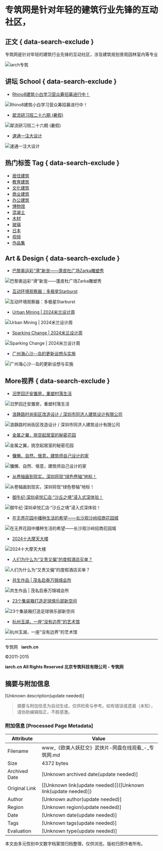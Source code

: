 # 专筑网是针对年轻的建筑行业先锋的互动社区，

## 正文 { data-search-exclude }


专筑网是针对年轻的建筑行业先锋的互动社区，涉及建筑规划景观园林室内等专业

![iarch专筑](http://www.iarch.cn "iarch专筑")

## 讲坛 School { data-search-exclude }

- [Rhino8建筑小白学习营众筹招募进行中！](http://v.iarch.cn/course/819)
  
![Rhino8建筑小白学习营众筹招募进行中！](http://v.iarch.cn/files/default/2024/09-30/1049288f275f666970.jpg)

- [犀流研习班二十六期 (暑假)](http://v.iarch.cn/course/818)
  
![犀流研习班二十六期 (暑假)](http://v.iarch.cn/files/default/2024/06-25/10542958d527029697.png)

- [速通一注大设计](http://v.iarch.cn/course/816)
  
![速通一注大设计](http://v.iarch.cn/files/default/2024/02-21/191730a1f42d196988.jpg)

## 热门标签 Tag { data-search-exclude }

- [居住建筑](tag/3342/居住建筑)
- [教育建筑](tag/2125/教育建筑)
- [文化建筑](tag/4208/文化建筑)
- [商业建筑](tag/4064/商业建筑)
- [办公建筑](tag/401/办公建筑)
- [博物馆](tag/69/博物馆)
- [混凝土](tag/650/混凝土)
- [木材](tag/474/木材)
- [玻璃](tag/1263/玻璃)
- [日本](tag/189/日本)
- [视频](tag/871/视频)
- [作品集](tag/41/作品集)

## Art & Design { data-search-exclude }

- [巴黎奥运彩“滑”新宠——蓬皮杜广场Zarka雕塑秀](thread-47635-1-1.html)
  
![巴黎奥运彩“滑”新宠——蓬皮杜广场Zarka雕塑秀](data/attachment/forum/47635.jpg)

- [互动环境观察器：多极星Starburst](thread-47616-1-1.html)
  
![互动环境观察器：多极星Starburst](data/attachment/forum/47616.jpg)

- [Urban Mining | 2024米兰设计周](thread-47302-1-1.html)
  
![Urban Mining | 2024米兰设计周](data/attachment/forum/47302.jpg)

- [Sparking Change | 2024米兰设计周](thread-47281-1-1.html)
  
![Sparking Change | 2024米兰设计周](data/attachment/forum/47281.jpg)

- [广州海心沙--岛的更新设想与实施](thread-47039-1-1.html)
  
![广州海心沙--岛的更新设想与实施](data/attachment/forum/47039.jpg)

## More视界 { data-search-exclude }

- [汨罗回迁安置房，重塑村落生活](thread-47753-1-1.html)
  
![汨罗回迁安置房，重塑村落生活](data/attachment/forum/47753.jpg)

- [浪静路时尚街区改造设计 / 深圳市同济人建筑设计有限公司](thread-47752-1-1.html)
  
![浪静路时尚街区改造设计 / 深圳市同济人建筑设计有限公司](data/attachment/forum/47752.jpg)

- [金属之翼，挑空起居室的秘密花园](thread-47751-1-1.html)
  
![金属之翼，挑空起居室的秘密花园](data/attachment/forum/47751.jpg)

- [慵懒、自然、惬意，建筑师自己设计的家](thread-47750-1-1.html)
  
![慵懒、自然、惬意，建筑师自己设计的家](data/attachment/forum/47750.jpg)

- [从卷轴画到现实，深圳将现“绿色卷轴”地标！](thread-47749-1-1.html)
  
![从卷轴画到现实，深圳将现“绿色卷轴”地标！](data/attachment/forum/47749.jpg)

- [御牛纪·深圳卓悦汇店·“沙丘之境”浸入式深体验！](thread-47748-1-1.html)
  
![御牛纪·深圳卓悦汇店·“沙丘之境”浸入式深体验！](data/attachment/forum/47748.jpg)

- [在无界花园中播种生活的希望——长沙观沙岭招商花园城](thread-47747-1-1.html)
  
![在无界花园中播种生活的希望——长沙观沙岭招商花园城](data/attachment/forum/47747.jpg)

- [2024十大摩天大楼](thread-47746-1-1.html)
  
![2024十大摩天大楼](data/attachment/forum/47746.jpg)

- [人们为什么为“又贵又偏”的度假酒店买单？](thread-47745-1-1.html)
  
![人们为什么为“又贵又偏”的度假酒店买单？](data/attachment/forum/47745.jpg)

- [共生作品 | 茂名启泰万锦城会所](thread-47744-1-1.html)
  
![共生作品 | 茂名启泰万锦城会所](data/attachment/forum/47744.jpg)

- [23个集装箱打造足球俱乐部新空间](thread-47743-1-1.html)
  
![23个集装箱打造足球俱乐部新空间](data/attachment/forum/47743.jpg)

- [杭州玉湖，一座“没有边界”的艺术馆](thread-47742-1-1.html)
  
![杭州玉湖，一座“没有边界”的艺术馆](data/attachment/forum/47742.jpg)

---

专筑网   **iarch.cn**

©2011-2015

**iarch.cn All Rights Reserved 北京专筑科技有限公司 - 专筑网**

<!-- tcd_original_link http://www.iarch.cn/?/20241118041546/AGJSdlNw_68021977.html -->


## 摘要与附加信息

<!-- tcd_abstract -->
[Unknown description(update needed)]
<!-- tcd_abstract_end -->

> 摘要与附加信息为自动生成，仅供检索与参考。如有错误或遗漏（未知），请协助编辑指正，不胜感激。

### 附加信息 [Processed Page Metadata]

| Attribute       | Value                                  |
|-----------------|----------------------------------------|
| Filename        | www_《欧美人妖肛交》武侠片-网盘在线观看_-_专筑网.md                             |
| Size            | 4372 bytes                           |
| Archived Date   | [Unknown archived date(update needed)]                             |
| Original Link   | [[Unknown link(update needed)]]([Unknown link(update needed)])                       |
| Author          | [Unknown author(update needed)]                               |
| Region          | [Unknown region(update needed)]                               |
| Date            | [Unknown date(update needed)]                                 |
| Tags            | [Unknown tags(update needed)]                                 |
| Evaluation            | [Unknown type(update needed)]                                 |
<!-- tcd_table_end -->

本文由多元性别中文数字档案馆归档整理，仅供浏览。版权归原作者所有。
